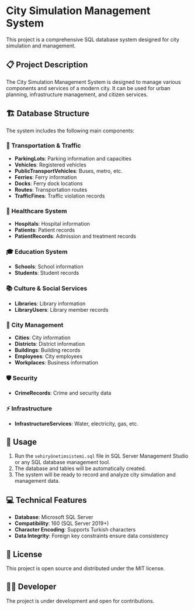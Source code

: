 # City Simulation Management System

This project is a comprehensive SQL database system designed for city simulation and management.

## 📋 Project Description

The City Simulation Management System is designed to manage various components and services of a modern city. It can be used for urban planning, infrastructure management, and citizen services.

## 🏗️ Database Structure

The system includes the following main components:

### 🚗 Transportation & Traffic
- **ParkingLots**: Parking information and capacities
- **Vehicles**: Registered vehicles
- **PublicTransportVehicles**: Buses, metro, etc.
- **Ferries**: Ferry information
- **Docks**: Ferry dock locations
- **Routes**: Transportation routes
- **TrafficFines**: Traffic violation records

### 🏥 Healthcare System
- **Hospitals**: Hospital information
- **Patients**: Patient records
- **PatientRecords**: Admission and treatment records

### 🎓 Education System
- **Schools**: School information
- **Students**: Student records

### 📚 Culture & Social Services
- **Libraries**: Library information
- **LibraryUsers**: Library member records

### 🏢 City Management
- **Cities**: City information
- **Districts**: District information
- **Buildings**: Building records
- **Employees**: City employees
- **Workplaces**: Business information

### 🛡️ Security
- **CrimeRecords**: Crime and security data

### ⚡ Infrastructure
- **InfrastructureServices**: Water, electricity, gas, etc.

## 🚀 Usage

1. Run the `sehiryönetimsistemi.sql` file in SQL Server Management Studio or any SQL database management tool.
2. The database and tables will be automatically created.
3. The system will be ready to record and analyze city simulation and management data.

## 💻 Technical Features

- **Database**: Microsoft SQL Server
- **Compatibility**: 160 (SQL Server 2019+)
- **Character Encoding**: Supports Turkish characters
- **Data Integrity**: Foreign key constraints ensure data consistency

## 📝 License

This project is open source and distributed under the MIT license.

## 👨‍💻 Developer

The project is under development and open for contributions.
